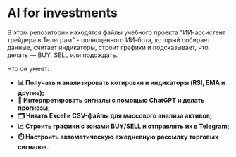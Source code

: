 # AI for investments
В этом репозитории находятся файлы учебного проекта "ИИ-ассистент трейдера в Телеграм" - полноценного ИИ-бота, который собирает данные, считает индикаторы, строит графики и подсказывает, что делать — BUY, SELL или подождать.

Что он умеет:
- **📊 Получать и анализировать котировки и индикаторы (RSI, EMA и другие);**
- **🧠 Интерпретировать сигналы с помощью ChatGPT и делать прогнозы;**
- **🗂️ Читать Excel и CSV-файлы для массового анализа активов;**
- **📈 Строить графики с зонами BUY/SELL и отправлять их в Telegram;**
- **⏱️ Настроить автоматическую ежедневную рассылку торговых сигналов.**
